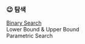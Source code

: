 ### :wink: 탐색
[Binary Search](https://github.com/meanjoo/Algorithm/blob/main/%ED%83%90%EC%83%89/Binary%20Search.md)  
Lower Bound & Upper Bound  
Parametric Search  
